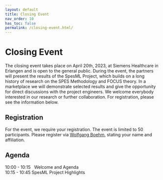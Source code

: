 ```yaml
---
layout: default
title: Closing Event
nav_order: 10
has_toc: false
permalink: /closing-event.html/
---
```

# Closing Event

The closing event takes place on April 20th, 2023, at Siemens Healthcare in Erlangen and is open to the general public. During the event, the partners will present the results of the SpesML Project, which builds on a long history of research on the SPES Methodology and FOCUS theory. In a marketplace we will demonstrate selected results and give the opportunity for direct discussions with the project engineers. We welcome everybody interested in our research or further collaboration. For registration, please see the information below.

## Registration
For the event, we require your registration. The event is limited to 50 participants. Please register via [Wolfgang Boehm](mailto:boehmw@in.tum.de), stating your name and affiliation.

## Agenda
10:00 - 10:15&nbsp;&nbsp;&nbsp;Welcome and Agenda<br>
10:15 - 10:45	  SpesML Project Highlights<br>
